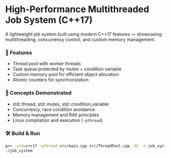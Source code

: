 # High-Performance Multithreaded Job System (C++17)

A lightweight job system built using modern C++17 features — showcasing multithreading, concurrency control, and custom memory management.

### 🚀 Features
- Thread pool with worker threads
- Task queue protected by mutex + condition variable
- Custom memory pool for efficient object allocation
- Atomic counters for synchronization

### 🧠 Concepts Demonstrated
- std::thread, std::mutex, std::condition_variable
- Concurrency, race condition avoidance
- Memory management and RAII principles
- Linux compilation and execution (`-pthread`)

### 🛠️ Build & Run
```bash
g++ -std=c++17 -pthread src/main.cpp src/ThreadPool.cpp -O2 -o job_system
./job_system
